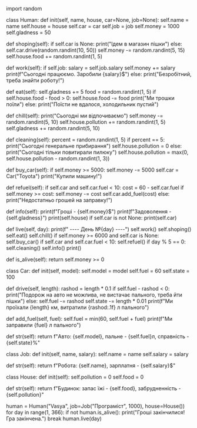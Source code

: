 import random

class Human: def init(self, name, house, car=None, job=None): self.name = name self.house = house self.car = car self.job = job self.money = 1000 self.gladness = 50

def shoping(self):
    if self.car is None:
        print("Ідем в магазин пішки")
    else:
        self.car.drive(random.randint(10, 50))
    self.money -= random.randint(5, 15)
    self.house.food += random.randint(1, 5)

def work(self):
    if self.job:
        salary = self.job.salary
        self.money += salary
        print(f"Сьогодні працюємо. Заробили {salary}$")
    else:
        print("Безробітний, треба знайти роботу!")

def eat(self):
    self.gladness += 5
    food = random.randint(1, 5)
    if self.house.food - food > 0:
        self.house.food -= food
        print("Ми трошки поїли")
    else:
        print("Поїсти не вдалося, холодильник пустий")

def chill(self):
    print("Сьогодні ми відпочиваємо")
    self.money -= random.randint(5, 10)
    self.house.pollution += random.randint(1, 5)
    self.gladness += random.randint(5, 10)

def cleaning(self):
    percent = random.randint(1, 5)
    if percent == 5:
        print("Сьогодні генеральне прибирання")
        self.house.pollution = 0
    else:
        print("Сьогодні тільки повитирали пилюку")
        self.house.pollution = max(0, self.house.pollution - random.randint(1, 3))

def buy_car(self):
    if self.money >= 5000:
        self.money -= 5000
        self.car = Car("Toyota")
        print("Купили машину!")

def refuel(self):
    if self.car and self.car.fuel < 10:
        cost = 60 - self.car.fuel
        if self.money >= cost:
            self.money -= cost
            self.car.add_fuel(cost)
        else:
            print("Недостатньо грошей на заправку!")

def info(self):
    print(f"Гроші - {self.money}$")
    print(f"Задоволення - {self.gladness}")
    print(self.house)
    if self.car is not None:
        print(self.car)

def live(self, day):
    print(f" ---- День №{day} ----")
    self.work()
    self.shoping()
    self.eat()
    self.chill()
    if self.money >= 6000 and self.car is None:
        self.buy_car()
    if self.car and self.car.fuel < 10:
        self.refuel()
    if day % 5 == 0:
        self.cleaning()
    self.info()
    print()

def is_alive(self):
    return self.money >= 0

class Car: def init(self, model): self.model = model self.fuel = 60 self.state = 100

def drive(self, length):
    rashod = length * 0.1
    if self.fuel - rashod < 0:
        print("Подорож на авто не можлива, не вистачає пального, треба йти пішки")
    else:
        self.fuel -= rashod
        self.state -= length * 0.01
        print(f"Ми проїхали {length} км, витратили {rashod:.1f} л пального")

def add_fuel(self, fuel):
    self.fuel = min(60, self.fuel + fuel)
    print(f"Ми заправили {fuel} л пального")

def str(self):
    return f"Авто: {self.model}, пальне - {self.fuel}л, справність - {self.state}%"

class Job: def init(self, name, salary): self.name = name self.salary = salary

def str(self):
    return f"Робота: {self.name}, зарплатня - {self.salary}$"

class House: def init(self): self.pollution = 0 self.food = 0

def str(self):
    return f"Будинок: запас їжі - {self.food}, забрудненність - {self.pollution}"

human = Human("Vasya", job=Job("Програміст", 1000), house=House()) for day in range(1, 366): if not human.is_alive(): print("Гроші закінчилися! Гра закінчена.") break human.live(day)

